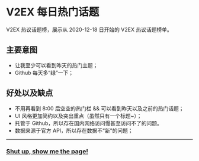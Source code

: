# V2EX 每日热门话题

V2EX 热议话题榜，展示从 2020-12-18 日开始的 V2EX 热议话题榜单。

## 主要意图

- 让我至少可以看到昨天的热门主题；
- Github 每天多“绿”一下；

## 好处以及缺点

- 不用再看到 8:00 后空空的热门栏 && 可以看到昨天以及之前的热门话题；
- UI 风格更加简约以及突出重点（虽然只有一个标题~）；
- 托管于 Github，所以存在国内网络访问慢甚至访问不了的问题。
- 数据来源于官方 API，所以存在数据不“新”的问题；

---

### **[Shut up, show me the page!](https://boojack.github.io/v2ex-daily-hot-topic-web/)**
